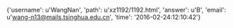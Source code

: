 {'username': u'WangNan', 'path': u'xz1192/1192.html', 'answer': u'B', 'email': u'wang-n13@mails.tsinghua.edu.cn', 'time': '2016-02-24:12:10:42'}
